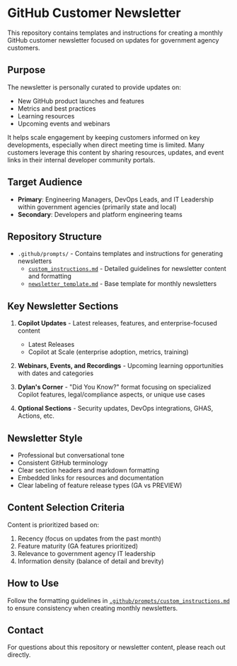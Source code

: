 # GitHub Customer Newsletter

This repository contains templates and instructions for creating a monthly GitHub customer newsletter focused on updates for government agency customers.

## Purpose

The newsletter is personally curated to provide updates on:
- New GitHub product launches and features
- Metrics and best practices
- Learning resources
- Upcoming events and webinars

It helps scale engagement by keeping customers informed on key developments, especially when direct meeting time is limited. Many customers leverage this content by sharing resources, updates, and event links in their internal developer community portals.

## Target Audience

- **Primary**: Engineering Managers, DevOps Leads, and IT Leadership within government agencies (primarily state and local)
- **Secondary**: Developers and platform engineering teams

## Repository Structure

- `.github/prompts/` - Contains templates and instructions for generating newsletters
  - [`custom_instructions.md`](.github/prompts/custom_instructions.md) - Detailed guidelines for newsletter content and formatting
  - [`newsletter_template.md`](.github/prompts/newsletter_template.md) - Base template for monthly newsletters

## Key Newsletter Sections

1. **Copilot Updates** - Latest releases, features, and enterprise-focused content
   - Latest Releases
   - Copilot at Scale (enterprise adoption, metrics, training)
   
2. **Webinars, Events, and Recordings** - Upcoming learning opportunities with dates and categories

3. **Dylan's Corner** - "Did You Know?" format focusing on specialized Copilot features, legal/compliance aspects, or unique use cases

4. **Optional Sections** - Security updates, DevOps integrations, GHAS, Actions, etc.

## Newsletter Style

- Professional but conversational tone
- Consistent GitHub terminology
- Clear section headers and markdown formatting
- Embedded links for resources and documentation
- Clear labeling of feature release types (GA vs PREVIEW)

## Content Selection Criteria

Content is prioritized based on:
1. Recency (focus on updates from the past month)
2. Feature maturity (GA features prioritized)
3. Relevance to government agency IT leadership
4. Information density (balance of detail and brevity)

## How to Use

Follow the formatting guidelines in [`.github/prompts/custom_instructions.md`](.github/prompts/custom_instructions.md) to ensure consistency when creating monthly newsletters.

## Contact

For questions about this repository or newsletter content, please reach out directly.